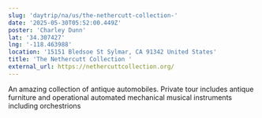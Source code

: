 ```yaml
---
slug: 'daytrip/na/us/the-nethercutt-collection-'
date: '2025-05-30T05:52:00.449Z'
poster: 'Charley Dunn'
lat: '34.307427'
lng: '-118.463988'
location: '15151 Bledsoe St Sylmar, CA 91342 United States'
title: 'The Nethercutt Collection '
external_url: https://nethercuttcollection.org/
---
```

An amazing collection of antique automobiles. Private tour includes antique furniture and operational automated mechanical musical instruments including orchestrions 